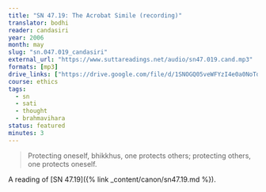 ```yaml
---
title: "SN 47.19: The Acrobat Simile (recording)"
translator: bodhi
reader: candasiri
year: 2006
month: may
slug: "sn.047.019_candasiri"
external_url: "https://www.suttareadings.net/audio/sn47.019.cand.mp3"
formats: [mp3]
drive_links: ["https://drive.google.com/file/d/1SNOGQ05veWFYzI4e0a0NoTdFxggy-Ys3/view?usp=drivesdk"]
course: ethics
tags:
  - sn
  - sati
  - thought
  - brahmavihara
status: featured
minutes: 3
---
```


> Protecting oneself, bhikkhus, one protects others; protecting others, one protects oneself.

A reading of [SN 47.19]({% link _content/canon/sn47.19.md %}).
